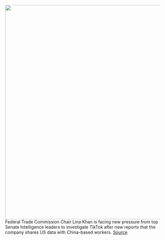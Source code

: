 <img src='https://cdn.vox-cdn.com/thumbor/WxTaf7PSL6WmsqJZk8ncCmcYgmk=/0x0:2040x1360/1200x800/filters:focal(857x517:1183x843)/cdn.vox-cdn.com/uploads/chorus_image/image/71052149/acastro_200713_1777_tikTok_0002.0.0.jpg' width='700px' /><br/>
Federal Trade Commission Chair Lina Khan is facing new pressure from top Senate Intelligence leaders to investigate TikTok after new reports that the company shares US data with China-based workers.
<a href='https://www.theverge.com/2022/7/6/23197007/tiktok-china-data-security-ftc-probe-investigation-warner-rubio-lina-khan'> Source <a/>
